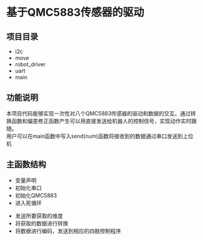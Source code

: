 # 基于QMC5883传感器的驱动
## 项目目录
* i2c
* move
* robot_driver
* uart
* main
## 功能说明
本项目代码能够实现一次性对八个QMC5883传感器的驱动和数据的交互。通过转换函数和偏差修正函数产生可以用直接发送给机器人的控制信号，实现动作实时跟随。		
用户可以在main函数中写入send(num)函数将接收到的数据通过串口发送到上位机		
## 主函数结构
* 变量声明
* 初始化串口
* 初始化QMC5883
* 进入死循环
 + 发送所要获取的维度
 + 将获取的数据进行转换
 + 将数据进行编码，发送到相应的四肢控制程序
